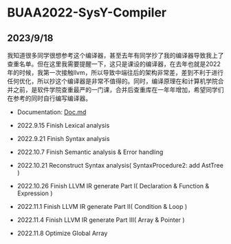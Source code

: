 # BUAA2022-SysY-Compiler

## 2023/9/18
我知道很多同学很想参考这个编译器，甚至去年有同学抄了我的编译器导致我上了查重名单。但在这里我需要提醒一下，这只是课设的编译器，在去年也就是2022年的时候，我第一次接触llvm，所以导致中端往后的架构非常差，差到不利于进行任何优化，所以抄这个编译器是非常不值得的。同时，编译原理在和计算机学院合并之前，是软件学院查重最严的一门课，合并后查重库在一年年增加，希望同学们在参考的同时自行编写编译器。

- Documentation: [Doc.md](https://github.com/echo17666/BUAA2022-SysY-Compiler/blob/master/Doc.md)
  
- 2022.9.15 Finish Lexical analysis

- 2022.9.21 Finish Syntax analysis

- 2022.10.7 Finish Semantic analysis & Error handling

- 2022.10.21 Reconstruct Syntax analysis( SyntaxProcedure2: add AstTree )

- 2022.10.26 Finish LLVM IR generate Part I( Declaration & Function & Expression )

- 2022.11.1 Finish LLVM IR generate Part II( Condition & Loop )

- 2022.11.4 Finish LLVM IR generate Part III( Array & Pointer )

- 2022.11.8 Optimize Global Array
